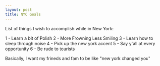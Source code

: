 ```yaml
---
layout: post
title: NYC Goals
---
```


List of things I wish to accomplish while in New York:

1 - Learn a bit of Polish
2 - More Frowning Less Smiling
3 - Learn how to sleep through noise
4 - Pick up the new york accent
5 - Say y'all at every opportunity
6 - Be rude to tourists

Basically, I want my frineds and fam to be like "new york changed you"